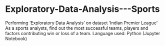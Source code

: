 # Exploratory-Data-Analysis---Sports
Performing ‘Exploratory Data Analysis’ on dataset ‘Indian Premier League’
As a sports analysts, find out the most successful teams, players and factors contributing win or loss of a team.
Language used: Python (Jupyter Notebook)
